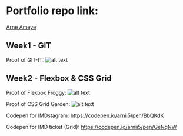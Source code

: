 # Portfolio repo link:
[Arne Ameye](https://github.com/ArneAmeye/webtech3-portfolio)




## Week1 - GIT
Proof of GIT-IT:
![alt text](https://github.com/ArneAmeye/webtech3-portfolio/blob/master/lab1/GIT-IT-proof.jpg "GIT-IT proof")




## Week2 - Flexbox & CSS Grid
Proof of Flexbox Froggy:
![alt text](https://github.com/ArneAmeye/webtech3-portfolio/blob/master/lab2/flexboxfroggy-proof.jpg "Flexbox Froggy proof")

Proof of CSS Grid Garden:
![alt text](https://github.com/ArneAmeye/webtech3-portfolio/blob/master/lab2/cssgridgarden-proof.jpg "CSS Grid Garden proof")

Codepen for IMDstagram: https://codepen.io/arnii5/pen/BbQKdK

Codepen for IMD ticket (Grid): https://codepen.io/arnii5/pen/GeNqNW

